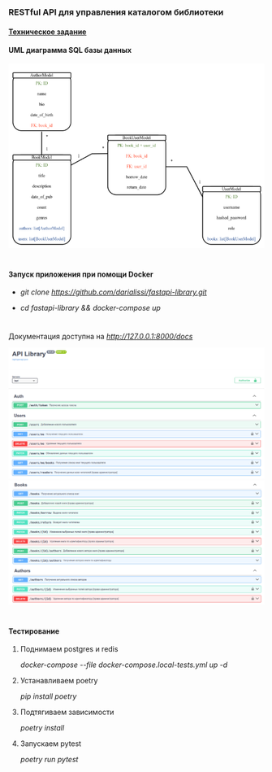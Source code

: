 ### RESTful API для управления каталогом библиотеки

#### [Техническое задание](./spec.md)

#### UML диаграмма SQL базы данных
![UML диаграмма](UmlDiagram.png)

#

#### Запуск приложения при помощи Docker

- *git clone https://github.com/darialissi/fastapi-library.git*

- *cd fastapi-library && docker-compose up*
#

Документация доступна на *http://127.0.0.1:8000/docs*

![Swagger-1](docs-1.png)
![Swagger-2](docs-2.png)

#

#### Тестирование

1. Поднимаем postgres и redis
   
   *docker-compose --file docker-compose.local-tests.yml up -d*

2. Устанавливаем poetry

   *pip install poetry*

3. Подтягиваем зависимости
   
   *poetry install*

4. Запускаем pytest
   
   *poetry run pytest*